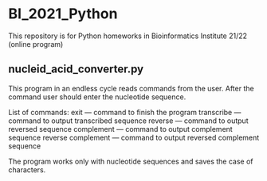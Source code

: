 # BI_2021_Python

This repository is for Python homeworks in Bioinformatics Institute 21/22 (online program)

## nucleid_acid_converter.py

This program in an endless cycle reads commands from the user. After the command user should enter the nucleotide sequence. 

List of commands:
exit — command to finish the program
transcribe — command to output transcribed sequence
reverse — command to output reversed sequence
complement — command to output complement sequence
reverse complement — command to output reversed complement sequence

The program works only with nucleotide sequences and saves the case of characters.

